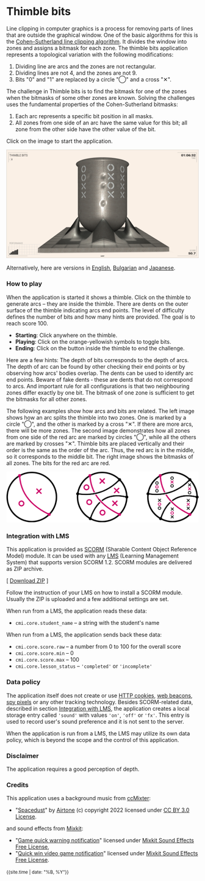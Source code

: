 &nbsp;
# Thimble bits

Line clipping in computer graphics is a process for removing parts of lines that are outside the graphical window. One of the basic algorithms for this is the [Cohen–Sutherland line clipping algorithm](https://en.wikipedia.org/wiki/Cohen–Sutherland_algorithm). It divides the window into zones and assigns a bitmask for each zone. The thimble bits application represents a topological variation with the following modifications:

1. Dividing line are arcs and the zones are not rectangular.
2. Dividing lines are not 4, and the zones are not 9.
3. Bits "0" and "1" are replaced by a circle "◯" and a cross "✕".

The challenge in Thimble bits is to find the bitmask for one of the zones when the bitmasks of some other zones are known. Solving the challenges uses the fundamental properties of the Cohen-Sutherland bitmasks:

1. Each arc represents a specific bit position in all masks.
2. All zones from one side of an arc have the same value for this bit; all zone from the other side have the other value of the bit.

Click on the image to start the application.

[<img src="docs/snapshot.jpg">](thimble-bits.html)

Alternatively, here are versions in [English](thimble-bits.html?lang=en), [Bulgarian](thimble-bits.html?lang=bg) and [Japanese](thimble-bits.html?lang=jp).

### How to play

When the application is started it shows a thimble. Click on the thimble to generate arcs &ndash; they are inside the thimble. There are dents on the outer surface of the thimble indicating arcs end points. The level of difficulty defines the number of bits and how many hints are provided. The goal is to reach score 100. 

- **Starting**: Click anywhere on the thimble.
- **Playing**:  Click on the orange-yellowish symbols to toggle bits.
- **Ending**: Click on the button inside the thimble  to end the challenge.

Here are a few hints: The depth of bits corresponds to the depth of arcs. The depth of arc can be found by other checking their end points or by observing how arcs' bodies overlap. The dents can be used to identify arc end points. Beware of fake dents &dash; these are dents that do not correspond to arcs. And important rule for all configurations is that two neighbouring zones differ exactly by one bit. The bitmask of one zone is sufficient to get the bitmasks for all other zones.

The following examples show how arcs and bits are related. The left image shows how an arc splits the thimble into two zones. One is marked by a circle "◯", and the other is marked by a cross "✕". If there are more arcs, there will be more zones. The second image demonstrates how all zones from one side of the red arc are marked by circles "◯", while all the others are marked by crosses "✕". Thimble bits are placed vertically and their order is the same as the order of the arc. Thus, the red arc is in the middle, so it corresponds to the middle bit. The right image shows the bitmasks of all zones. The bits for the red arc are red.

<img src="docs/example.png">



### Integration with LMS

This application is provided as [SCORM](https://scorm.com/scorm-explained/one-minute-scorm-overview/) (Sharable Content Object Reference Model) module. It can be used with any [LMS](https://en.wikipedia.org/wiki/Learning_management_system) (Learning Management System) that supports version SCORM 1.2. SCORM modules are delivered as ZIP archive.

[ [Download ZIP](../../bin/euler-grill.zip) ]

Follow the instruction of your LMS on how to install a SCORM module. Usually the ZIP is uploaded and a few additional settings are set.

When run from a LMS, the application reads these data:
- `cmi.core.student_name` &ndash; a string with the student's name

When run from a LMS, the application sends back these data:

- `cmi.core.score.raw` &ndash; a number from 0 to 100 for the overall score
- `cmi.core.score.min` &ndash; 0
- `cmi.core.score.max` &ndash; 100
- `cmi.core.lesson_status` &ndash; `'completed'` or `'incomplete'`

### Data policy

The application itself does not create or use [HTTP cookies](https://developer.mozilla.org/en-US/docs/Web/HTTP/Cookies), [web beacons](https://en.wikipedia.org/wiki/Web_beacon), [spy pixels](https://en.wikipedia.org/wiki/Spy_pixel) or any other tracking technology. Besides SCORM-related data, described in section [Integration with LMS](#integration-with-lms), the application creates a local storage entry called `'sound'` with values `'on'`, `'off'` or `'fx'`. This entry is used to record user's sound preference and it is not sent to the server.

When the application is run from a LMS, the LMS may utilize its own data policy, which is beyond the scope and the control of this application.

### Disclaimer

The application requires a good perception of depth.

### Credits

This application uses a background music from [ccMixter](http://ccmixter.org/):

- "[Spacedust](http://dig.ccmixter.org/files/airtone/64741)" by [Airtone](http://dig.ccmixter.org/people/airtone) (c) copyright 2022 licensed under [CC BY 3.0 License](https://creativecommons.org/licenses/by/3.0/).

and sound effects from [Mixkit](https://mixkit.co/):

- "[Game quick warning notification](https://mixkit.co/free-sound-effects/click/)" licensed under [Mixkit Sound Effects Free License](https://mixkit.co/license/#sfxFree),
- "[Quick win video game notification](https://mixkit.co/free-sound-effects/click/)" licensed under [Mixkit Sound Effects Free License](https://mixkit.co/license/#sfxFree).


	
<small>{{site.time | date: "%B, %Y"}}</small>